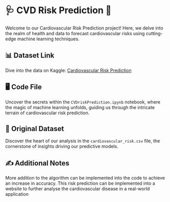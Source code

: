 # 🩺 CVD Risk Prediction 🚀

Welcome to our Cardiovascular Risk Prediction project! Here, we delve into the realm of health and data to forecast cardiovascular risks using cutting-edge machine learning techniques.

## 📊 Dataset Link
Dive into the data on Kaggle: [Cardiovascular Risk Prediction](https://www.kaggle.com/mamta1999/cardiovascular-risk-data)

## 🖥️ Code File
Uncover the secrets within the `CVDriskPrediction.ipynb` notebook, where the magic of machine learning unfolds, guiding us through the intricate terrain of cardiovascular risk prediction.

## 📄 Original Dataset
Discover the heart of our analysis in the `cardiovascular_risk.csv` file, the cornerstone of insights driving our predictive models.

## ✍ Additional Notes 
More addition to the algorithm can be implemented into the code to achieve an increase in accuracy. 
This risk prediction can be implemented into a website to further analyse the cardiovascular disease in a real-world application 
